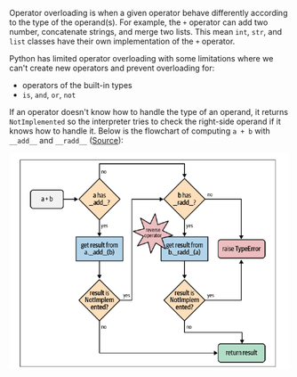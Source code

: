 Operator overloading is when a given operator behave differently according to the type
of the operand(s). For example, the `+` operator can add two number,
concatenate strings, and merge two lists. This mean `int`, `str`, and `list`
classes have their own implementation of the `+` operator. 

Python has limited operator overloading with some limitations where we can't create new operators and prevent overloading for:

- operators of the built-in types
- `is`, `and`, `or`, `not`

If an operator doesn't know how to handle the type of an operand, it returns
`NotImplemented` so the interpreter tries to check the right-side operand if
it knows how to handle it. Below is the flowchart of computing `a + b` with
`__add__` and `__radd__`
([Source](https://www.amazon.com/Fluent-Python-Concise-Effective-Programming/dp/1492056359/ref=sr_1_1?keywords=fluent+python&qid=1671406555&sr=8-1)):

![](images/operator-overlooding.png)

